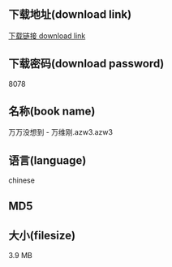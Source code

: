 ## 下载地址(download link)
[下载链接 download link](https://tutu365.netlify.app/?s=%E4%B8%87%E4%B8%87%E6%B2%A1%E6%83%B3%E5%88%B0+-+%E4%B8%87%E7%BB%B4%E5%88%9A.azw3)

## 下载密码(download password)
8078

## 名称(book name)
万万没想到 - 万维刚.azw3.azw3

## 语言(language)
chinese

## MD5


## 大小(filesize)
3.9 MB
